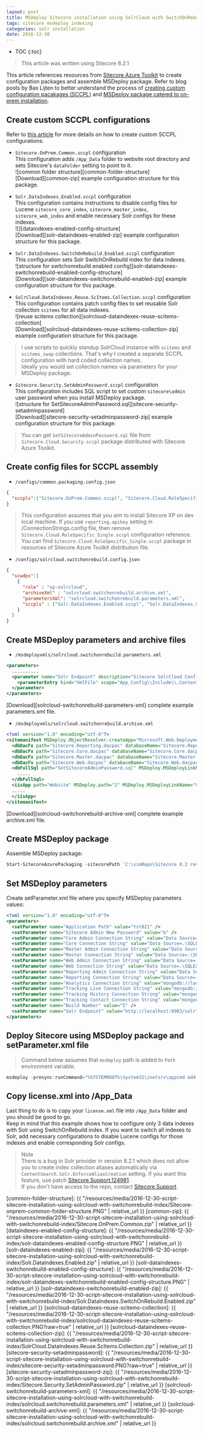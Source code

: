 ```yaml
---
layout: post
title: MSDeploy Sitecore installation using SolrCloud with SwitchOnRebuild index
tags: sitecore msdeploy indexing
categories: solr installation
date: 2016-12-30
---
```


* TOC
{:toc}


>This article was written using Sitecore 8.2.1

This article references resources from [Sitecore Azure Toolkit][sat-download] to create configuration packages and assemble MSDeploy package.
Refer to blog posts by Bas Lijten to better understand the process of [creating custom configuration pacakages (SCCPL)](http://blog.baslijten.com/sitecore-on-azure-create-custom-web-deploy-packages-using-the-sitecore-azure-toolkit/) 
and [MSDeploy package catered to on-prem installation](http://blog.baslijten.com/use-the-sitecore-azure-toolkit-to-deploy-your-on-premises-environment/).  

## Create custom SCCPL configurations

Refer to [this article](http://blog.baslijten.com/sitecore-on-azure-create-custom-web-deploy-packages-using-the-sitecore-azure-toolkit/) for more details on how to create custom SCCPL configurations.
* `Sitecore.OnPrem.Common.sccpl` configuration  
This configuration adds `/App_Data` folder to website root directory and sets Sitecore's `dataFolder` setting to point to it.  
![common folder structure][common-folder-structure]  
[Download][common-zip] example configuration structure for this package.

* `Solr.DataIndexes.Enabled.sccpl` configuration  
This configuration contains instructions to disable config files for Lucene `sitecore_core_index`, `sitecore_master_index`, `sitecore_web_index` and enable necessary Solr configs for these indexes.  
![][dataindexes-enabled-config-structure]  
[Download][solr-dataindexes-enabled-zip] example configuration structure for this package.  

* `Solr.DataIndexes.SwitchOnRebuild.Enabled.sccpl` configuration  
This configuration sets Solr SwitchOnRebuild index for data indexes.  
![structure for switchonrebuild enabled config][solr-dataindexes-switchonrebuild-enabled-config-structure]  
[Download][solr-dataindexes-switchonrebuild-enabled-zip] example configuration structure for this package.  

* `SolrCloud.DataIndexes.Reuse.ScItems.Collection.sccpl` configuration  
This configuration contains patch config files to set reusable Solr collection `scitems` for all data indexes.  
![reuse scitems collection][solrcloud-dataindexes-reuse-scitems-collection]  
[Download][solrcloud-dataindexes-reuse-scitems-collection-zip] example configuration structure for this package.  
>I use scripts to quickly standup SolrCloud instance with `scitems` and `scitems_swap` collections. That's why I created a separate SCCPL configuration with hard coded collection names.  
Ideally you would set collection names via parameters for your MSDeploy package.  

* `Sitecore.Security.SetAdminPassword.sccpl` configuration  
This configuration includes SQL script to set custom `sitecore\admin` user password when you install MSDeploy package.  
![structure for SetSitecoreAdminPassword.sql][sitecore-security-setadminpassword]  
[Download][sitecore-security-setadminpassword-zip] example configuration structure for this package.  
>You can get `SetSitecoreAdminPassword.sql` file from `Sitecore.Cloud.Security.sccpl` package distributed with Sitecore Azure Toolkit.


## Create config files for SCCPL assembly

* `/configs/common.packaging.config.json`  

```JSON
{
  "sccpls":["Sitecore.OnPrem.Common.sccpl", "Sitecore.Cloud.RoleSpecific_Single.sccpl", "Sitecore.Security.SetAdminPassword.sccpl"]
}
```
>This configuration assumes that you aim to install Sitecore XP on dev local machine. If you use `reporting.apikey` setting in /ConnectionStrings.config file, then remove `Sitecore.Cloud.RoleSpecific_Single.sccpl` configuration reference.  
You can find `Sitecore.Cloud.RoleSpecific_Single.sccpl` package in resources of Sitecore Azure Toolkit distribution file.

* `/configs/solrcloud.switchonrebuild.config.json`  

```JSON
{
  "scwdps":[
    {
      "role" : "xp-solrcloud",
      "archiveXml" : "solrcloud.switchonrebuild.archive.xml",
      "parametersXml": "solrcloud.switchonrebuild.parameters.xml",
      "sccpls" : ["Solr.DataIndexes.Enabled.sccpl", "Solr.DataIndexes.SwitchOnRebuild.Enabled.sccpl", "SolrCloud.DataIndexes.Reuse.ScItems.Collection.sccpl"]
    }
  ]
}
```

## Create MSDeploy parameters and archive files

* `/msdeployxmls/solrcloud.switchonrebuild.parameters.xml`  

```xml
<parameters>
  ..........
  <parameter name="Solr Endpoint" description="Sitecore SolrCloud Config" tags="Hidden,NoStore">
    <parameterEntry kind="XmlFile" scope="App_Config\\Include\\.ContentSearch\.Solr\.DefaultIndexConfiguration\.config$" match="//settings/setting[@name='ContentSearch.Solr.ServiceBaseAddress']/@value" />
  </parameter>
</parameters>
```
[Download][solrcloud-switchonrebuild-parameters-xml] complete example parameters.xml file.  

* `/msdeployxmls/solrcloud.switchonrebuild.archive.xml`  

```xml
<?xml version="1.0" encoding="utf-8"?>
<sitemanifest MSDeploy.ObjectResolver.createApp="Microsoft.Web.Deployment.CreateApplicationObjectResolver" MSDeploy.ObjectResolver.dirPath="Microsoft.Web.Deployment.DirPathObjectResolver" MSDeploy.ObjectResolver.filePath="Microsoft.Web.Deployment.FilePathObjectResolver">
  <dbDacFx path="Sitecore.Reporting.dacpac" databaseName="Sitecore.Reporting.dacpac" MSDeploy.databaseName="1" MSDeploy.MSDeployLinkName="Child2" MSDeploy.MSDeployKeyAttributeName="path" MSDeploy.MSDeployProviderOptions="..." MSDeploy.MSDeployObjectFlags="1" MSDeploy.MSDeployStreamRelativeFilePath="Sitecore.Reporting.dacpac" />
  <dbDacFx path="Sitecore.Core.dacpac" databaseName="Sitecore.Core.dacpac" MSDeploy.databaseName="1" MSDeploy.MSDeployLinkName="Child3" MSDeploy.MSDeployKeyAttributeName="path" MSDeploy.MSDeployProviderOptions="..." MSDeploy.MSDeployObjectFlags="1" MSDeploy.MSDeployStreamRelativeFilePath="Sitecore.Core.dacpac" />
  <dbDacFx path="Sitecore.Master.dacpac" databaseName="Sitecore.Master.dacpac" MSDeploy.databaseName="1" MSDeploy.MSDeployLinkName="Child4" MSDeploy.MSDeployKeyAttributeName="path" MSDeploy.MSDeployProviderOptions="..." MSDeploy.MSDeployObjectFlags="1" MSDeploy.MSDeployStreamRelativeFilePath="Sitecore.Master.dacpac" />
  <dbDacFx path="Sitecore.Web.dacpac" databaseName="Sitecore.Web.dacpac" MSDeploy.databaseName="1" MSDeploy.MSDeployLinkName="Child5" MSDeploy.MSDeployKeyAttributeName="path" MSDeploy.MSDeployProviderOptions="..." MSDeploy.MSDeployObjectFlags="1" MSDeploy.MSDeployStreamRelativeFilePath="Sitecore.Web.dacpac" />
  <dbFullSql path="SetSitecoreAdminPassword.sql" MSDeploy.MSDeployLinkName="Child10" MSDeploy.MSDeployKeyAttributeName="path" MSDeploy.MSDeployProviderOptions="...">
    .....
  </dbFullSql>
  <iisApp path="Website" MSDeploy.path="2" MSDeploy.MSDeployLinkName="Child1" MSDeploy.MSDeployKeyAttributeName="path" MSDeploy.MSDeployProviderOptions="...">
  .....
  </iisApp>
</sitemanifest>
```
[Download][solrcloud-switchonrebuild-archive-xml] complete example archive.xml file.  


## Create MSDeploy package

Assemble MSDeploy package:  
```powershell
Start-SitecoreAzurePackaging -sitecorePath 'C:\simRepo\Sitecore 8.2 rev. 161115.zip' -destinationFolderPath 'C:\wdps' -cargoPayloadFolderPath '.\customDeploy\cpls' -commonConfigPath '.\customDeploy\configs\common.packaging.config.json' -skuConfigPath '.\customDeploy\configs\solrcloud.switchonrebuild.config.json' -archiveAndParameterXmlPath '.\customDeploy\msdeployxmls'
```

## Set MSDeploy parameters

Create setParameter.xml file where you specify MSDeploy parameters values:  
```xml
<?xml version="1.0" encoding="utf-8"?>
<parameters>
  <setParameter name="Application Path" value="tst821" />
  <setParameter name="Sitecore Admin New Password" value="b" />
  <setParameter name="Core Admin Connection String" value="Data Source=.\SQLEXPRESS;Initial Catalog=tst821_core;Integrated Security=False;User ID=sa;Password=12345" />
  <setParameter name="Core Connection String" value="Data Source=.\SQLEXPRESS;Initial Catalog=tst821_core;Integrated Security=False;User ID=sa;Password=12345" />
  <setParameter name="Master Admin Connection String" value="Data Source=.\SQLEXPRESS;Initial Catalog=tst821_master;Integrated Security=False;User ID=sa;Password=12345" />
  <setParameter name="Master Connection String" value="Data Source=.\SQLEXPRESS;Initial Catalog=tst821_master;Integrated Security=False;User ID=sa;Password=12345" />
  <setParameter name="Web Admin Connection String" value="Data Source=.\SQLEXPRESS;Initial Catalog=tst821_web;Integrated Security=False;User ID=sa;Password=12345" />
  <setParameter name="Web Connection String" value="Data Source=.\SQLEXPRESS;Initial Catalog=tst821_web;Integrated Security=False;User ID=sa;Password=12345" />
  <setParameter name="Reporting Admin Connection String" value="Data Source=.\SQLEXPRESS;Initial Catalog=tst821_reporting;Integrated Security=False;User ID=sa;Password=12345" />
  <setParameter name="Reporting Connection String" value="Data Source=.\SQLEXPRESS;Initial Catalog=tst821_reporting;Integrated Security=False;User ID=sa;Password=12345" />
  <setParameter name="Analytics Connection String" value="mongodb://localhost:27017/tst821_analytics" />
  <setParameter name="Tracking Live Connection String" value="mongodb://localhost:27017/tst821_tracking_live" />
  <setParameter name="Tracking History Connection String" value="mongodb://localhost:27017/tst821_tracking_history" />
  <setParameter name="Tracking Contact Connection String" value="mongodb://localhost:27017/tst821_tracking_contact" />
  <setParameter name="Build Number" value="5" />
  <setParameter name="Solr Endpoint" value="http://localhost:8983/solr" />
</parameters>
```

## Deploy Sitecore using MSDeploy package and setParameter.xml file

>Command below assumes that `msdeploy` path is added to `Path` environment variable.  

```powershell
msdeploy -presync:runCommand="%SYSTEMROOT%\System32\inetsrv\appcmd add apppool /name:tst821 & %SYSTEMROOT%\System32\inetsrv\appcmd add site /name:tst821 /bindings:http://tst821.local:80 /physicalPath:C:\inetpub\wwwroot\tst821\Website & %SYSTEMROOT%\System32\inetsrv\appcmd set app tst821/ /applicationPool:tst821" -source:package="C:\wdps\Sitecore 8.2 rev. 161115_xp-solrcloud.scwdp.zip" -dest:auto,IncludeAcls='False' -verb:sync -disableLink:ContentExtension -disableLink:AppPoolExtension -disableLink:CertificateExtension -retryAttempts:2 -setParamFile:"customDeploy\solrcloud.msdeploy.setParameters.xml"
```

## Copy license.xml into /App_Data

Last thing to do is to copy your `license.xml` file into `/App_Data` folder and you should be good to go.  
Keep in mind that this example shows how to configure only 3 data indexes with Solr using SwitchOnRebuild index. If you want to switch all indexes to Solr, add necessary configurations to disable Lucene configs for those indexes and enable corresponding Solr configs.

>Note  
There is a bug in Solr provider in version 8.2.1 which does not allow you to create index collection aliases automatically via `ContentSearch.Solr.EnforceAliasCreation` setting.
If you want this feature, use patch [Sitecore.Support.124981](https://github.com/SitecoreSupport/Sitecore.Support.124981).  
If you don't have access to the repo, contact [Sitecore Support](https://support.sitecore.net/helpdesk/).

[sat-download]: https://dev.sitecore.net/Downloads/Sitecore_Azure_Toolkit/1x/Sitecore_Azure_Toolkit_100.aspx
[common-folder-structure]: {{ "/resources/media/2016-12-30-script-sitecore-installation-using-solrcloud-with-switchonrebuild-index/Sitecore-onprem-common-folder-structure.PNG" | relative_url }}
[common-zip]: {{ "/resources/media/2016-12-30-script-sitecore-installation-using-solrcloud-with-switchonrebuild-index/Sitecore.OnPrem.Common.zip" | relative_url }}
[dataindexes-enabled-config-structure]: {{ "/resources/media/2016-12-30-script-sitecore-installation-using-solrcloud-with-switchonrebuild-index/solr-dataindexes-enabled-config-structure.PNG" | relative_url }}
[solr-dataindexes-enabled-zip]: {{ "/resources/media/2016-12-30-script-sitecore-installation-using-solrcloud-with-switchonrebuild-index/Solr.DataIndexes.Enabled.zip" | relative_url }}
[solr-dataindexes-switchonrebuild-enabled-config-structure]: {{ "/resources/media/2016-12-30-script-sitecore-installation-using-solrcloud-with-switchonrebuild-index/solr-dataindexes-switchonrebuild-enabled-config-structure.PNG" | relative_url }}
[solr-dataindexes-switchonrebuild-enabled-zip]: {{ "/resources/media/2016-12-30-script-sitecore-installation-using-solrcloud-with-switchonrebuild-index/Solr.DataIndexes.SwitchOnRebuild.Enabled.zip" | relative_url }}
[solrcloud-dataindexes-reuse-scitems-collection]: {{ "/resources/media/2016-12-30-script-sitecore-installation-using-solrcloud-with-switchonrebuild-index/solrcloud-dataindexes-reuse-scitems-collection.PNG?raw=true" | relative_url }}
[solrcloud-dataindexes-reuse-scitems-collection-zip]: {{ "/resources/media/2016-12-30-script-sitecore-installation-using-solrcloud-with-switchonrebuild-index/SolrCloud.DataIndexes.Reuse.ScItems.Collection.zip" | relative_url }}
[sitecore-security-setadminpassword]: {{ "/resources/media/2016-12-30-script-sitecore-installation-using-solrcloud-with-switchonrebuild-index/sitecore-security-setadminpassword.PNG?raw=true" | relative_url }}
[sitecore-security-setadminpassword-zip]: {{ "/resources/media/2016-12-30-script-sitecore-installation-using-solrcloud-with-switchonrebuild-index/Sitecore.Security.SetAdminPassword.zip" | relative_url }}
[solrcloud-switchonrebuild-parameters-xml]: {{ "/resources/media/2016-12-30-script-sitecore-installation-using-solrcloud-with-switchonrebuild-index/solrcloud.switchonrebuild.parameters.xml" | relative_url }}
[solrcloud-switchonrebuild-archive-xml]: {{ "/resources/media/2016-12-30-script-sitecore-installation-using-solrcloud-with-switchonrebuild-index/solrcloud.switchonrebuild.archive.xml" | relative_url }}
